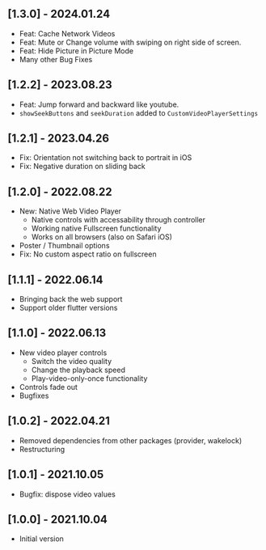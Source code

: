 ## [1.3.0] - 2024.01.24

- Feat: Cache Network Videos
- Feat: Mute or Change volume with swiping on right side of screen.
- Feat: Hide Picture in Picture Mode
- Many other Bug Fixes

## [1.2.2] - 2023.08.23

- Feat: Jump forward and backward like youtube.
- ```showSeekButtons``` and ```seekDuration``` added to ```CustomVideoPlayerSettings```

## [1.2.1] - 2023.04.26

- Fix: Orientation not switching back to portrait in iOS
- Fix: Negative duration on sliding back

## [1.2.0] - 2022.08.22

- New: Native Web Video Player
  - Native controls with accessability through controller
  - Working native Fullscreen functionality
  - Works on all browsers (also on Safari iOS)
- Poster / Thumbnail options
- Fix: No custom aspect ratio on fullscreen

## [1.1.1] - 2022.06.14

- Bringing back the web support
- Support older flutter versions

## [1.1.0] - 2022.06.13

- New video player controls
  - Switch the video quality
  - Change the playback speed
  - Play-video-only-once functionality
- Controls fade out
- Bugfixes

## [1.0.2] - 2022.04.21

- Removed dependencies from other packages (provider, wakelock)
- Restructuring

## [1.0.1] - 2021.10.05

- Bugfix: dispose video values

## [1.0.0] - 2021.10.04

- Initial version
